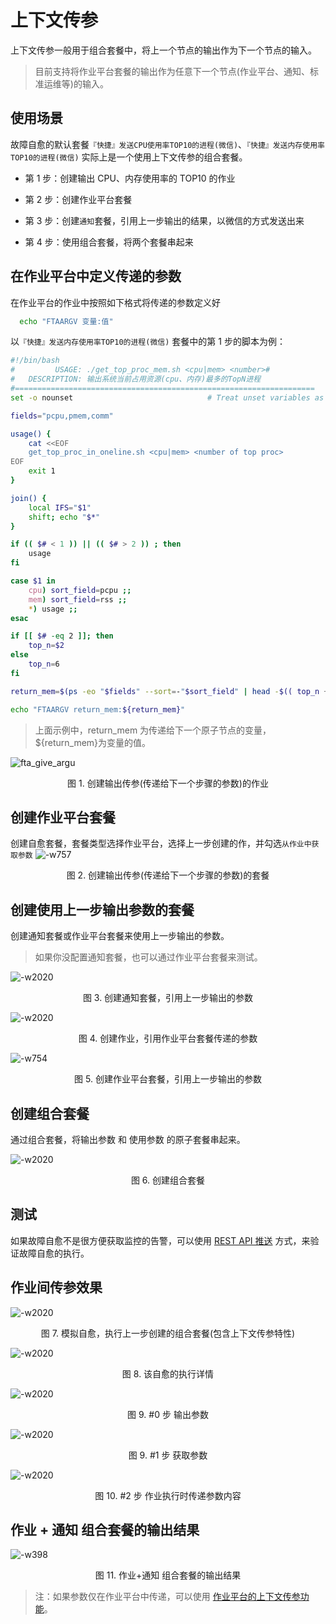 # 上下文传参

上下文传参一般用于组合套餐中，将上一个节点的输出作为下一个节点的输入。

> 目前支持将作业平台套餐的输出作为任意下一个节点(作业平台、通知、标准运维等)的输入。

## 使用场景

故障自愈的默认套餐`『快捷』发送CPU使用率TOP10的进程(微信)`、`『快捷』发送内存使用率TOP10的进程(微信)` 实际上是一个使用上下文传参的组合套餐。

- 第 1 步：创建输出 CPU、内存使用率的 TOP10 的作业

- 第 2 步：创建作业平台套餐

- 第 3 步：创建`通知`套餐，引用上一步输出的结果，以微信的方式发送出来

- 第 4 步：使用组合套餐，将两个套餐串起来

## 在作业平台中定义传递的参数

在作业平台的作业中按照如下格式将传递的参数定义好

```bash
  echo "FTAARGV 变量:值"
```

以`『快捷』发送内存使用率TOP10的进程(微信)` 套餐中的第 1 步的脚本为例：

```bash
#!/bin/bash
#         USAGE: ./get_top_proc_mem.sh <cpu|mem> <number>#
#   DESCRIPTION: 输出系统当前占用资源(cpu、内存)最多的TopN进程
#===================================================================
set -o nounset                              # Treat unset variables as an error

fields="pcpu,pmem,comm"

usage() {
    cat <<EOF
    get_top_proc_in_oneline.sh <cpu|mem> <number of top proc>
EOF
    exit 1
}

join() {
    local IFS="$1"
    shift; echo "$*"
}

if (( $# < 1 )) || (( $# > 2 )) ; then
    usage
fi

case $1 in
    cpu) sort_field=pcpu ;;
    mem) sort_field=rss ;;
    *) usage ;;
esac

if [[ $# -eq 2 ]]; then
    top_n=$2
else
    top_n=6
fi

return_mem=$(ps -eo "$fields" --sort=-"$sort_field" | head -$(( top_n + 1 )) | awk 'NR==1 { gsub(/%/,"") } {printf "%s\\n", $0 }')

echo "FTAARGV return_mem:${return_mem}"
```

> 上面示例中，return_mem 为传递给下一个原子节点的变量，${return_mem}为变量的值。

![fta_give_argu](../assets/fta_give_argu.png)
<center>图 1. 创建输出传参(传递给下一个步骤的参数)的作业</center>

## 创建作业平台套餐

创建自愈套餐，套餐类型选择作业平台，选择上一步创建的作，并勾选`从作业中获取参数`
![-w757](../assets/15361165262752.jpg)
<center>图 2. 创建输出传参(传递给下一个步骤的参数)的套餐</center>

## 创建使用上一步输出参数的套餐

创建通知套餐或作业平台套餐来使用上一步输出的参数。

> 如果你没配置通知套餐，也可以通过作业平台套餐来测试。

![-w2020](../assets/15361169576206.jpg)
<center>图 3. 创建通知套餐，引用上一步输出的参数</center>

![-w2020](../assets/15361180934431.jpg)
<center>图 4. 创建作业，引用作业平台套餐传递的参数</center>

![-w754](../assets/15361168485235.jpg)
<center>图 5. 创建作业平台套餐，引用上一步输出的参数</center>

## 创建组合套餐

通过组合套餐，将输出参数 和 使用参数 的原子套餐串起来。

![-w2020](../assets/15361170784129.jpg)
<center>图 6. 创建组合套餐</center>

## 测试

如果故障自愈不是很方便获取监控的告警，可以使用 [REST API 推送](../functions/REST_API_PUSH_Alarm_processing_automation.md) 方式，来验证故障自愈的执行。

## 作业间传参效果

![-w2020](../assets/15361183999000.jpg)
<center>图 7. 模拟自愈，执行上一步创建的组合套餐(包含上下文传参特性)</center>

![-w2020](../assets/15361183753395.jpg)
<center>图 8. 该自愈的执行详情</center>

![-w2020](../assets/15361184242911.jpg)
<center>图 9. #0 步 输出参数</center>

![-w2020](../assets/15361186282518.jpg)
<center>图 9. #1 步 获取参数</center>

![-w2020](../assets/15361187273160.jpg)
<center>图 10. #2 步 作业执行时传递参数内容</center>

## 作业 + 通知 组合套餐的输出结果
![-w398](../assets/15361193219458.jpg)
<center>图 11. 作业+通知 组合套餐的输出结果</center>

> 注：如果参数仅在作业平台中传递，可以使用 [作业平台的上下文传参功能](../../../作业平台/产品白皮书/Best-Practices/How-to-pass-params-through-steps.md)。


